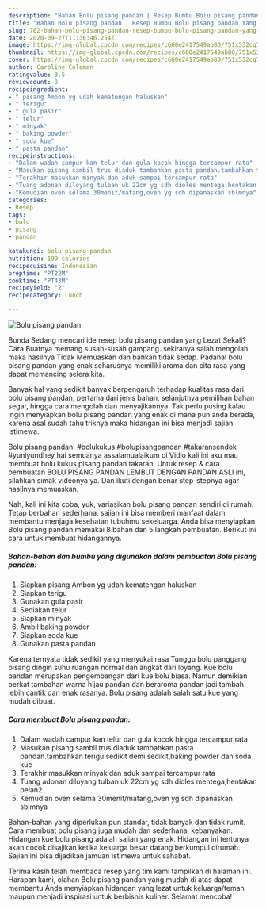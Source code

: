 ```yaml
---
description: "Bahan Bolu pisang pandan | Resep Bumbu Bolu pisang pandan Yang Sedap"
title: "Bahan Bolu pisang pandan | Resep Bumbu Bolu pisang pandan Yang Sedap"
slug: 702-bahan-bolu-pisang-pandan-resep-bumbu-bolu-pisang-pandan-yang-sedap
date: 2020-09-27T11:36:46.254Z
image: https://img-global.cpcdn.com/recipes/c660e2417549ab80/751x532cq70/bolu-pisang-pandan-foto-resep-utama.jpg
thumbnail: https://img-global.cpcdn.com/recipes/c660e2417549ab80/751x532cq70/bolu-pisang-pandan-foto-resep-utama.jpg
cover: https://img-global.cpcdn.com/recipes/c660e2417549ab80/751x532cq70/bolu-pisang-pandan-foto-resep-utama.jpg
author: Caroline Coleman
ratingvalue: 3.5
reviewcount: 8
recipeingredient:
- " pisang Ambon yg udah kematengan haluskan"
- " terigu"
- " gula pasir"
- " telur"
- " minyak"
- " baking powder"
- " soda kue"
- " pasta pandan"
recipeinstructions:
- "Dalam wadah campur kan telur dan gula kocok hingga tercampur rata"
- "Masukan pisang sambil trus diaduk tambahkan pasta pandan.tambahkan terigu sedikit demi sedikit,baking powder dan soda kue"
- "Terakhir masukkan minyak dan aduk sampai tercampur rata"
- "Tuang adonan diloyang tulban uk 22cm yg sdh dioles mentega,hentakan pelan2"
- "Kemudian oven selama 30menit/matang,oven yg sdh dipanaskan sblmnya"
categories:
- Resep
tags:
- bolu
- pisang
- pandan

katakunci: bolu pisang pandan 
nutrition: 199 calories
recipecuisine: Indonesian
preptime: "PT22M"
cooktime: "PT43M"
recipeyield: "2"
recipecategory: Lunch

---
```



![Bolu pisang pandan](https://img-global.cpcdn.com/recipes/c660e2417549ab80/751x532cq70/bolu-pisang-pandan-foto-resep-utama.jpg)

Bunda Sedang mencari ide resep bolu pisang pandan yang Lezat Sekali? Cara Buatnya memang susah-susah gampang. sekiranya salah mengolah maka hasilnya Tidak Memuaskan dan bahkan tidak sedap. Padahal bolu pisang pandan yang enak seharusnya memiliki aroma dan cita rasa yang dapat memancing selera kita.

Banyak hal yang sedikit banyak berpengaruh terhadap kualitas rasa dari bolu pisang pandan, pertama dari jenis bahan, selanjutnya pemilihan bahan segar, hingga cara mengolah dan menyajikannya. Tak perlu pusing kalau ingin menyiapkan bolu pisang pandan yang enak di mana pun anda berada, karena asal sudah tahu triknya maka hidangan ini bisa menjadi sajian istimewa.

Bolu pisang pandan. #bolukukus #bolupisangpandan #takaransendok #yuniyundhey hai semuanya assalamualaikum di Vidio kali ini aku mau membuat bolu kukus pisang pandan takaran. Untuk resep &amp; cara pembuatan BOLU PISANG PANDAN LEMBUT DENGAN PANDAN ASLI ini, silahkan simak videonya ya. Dan ikuti dengan benar step-stepnya agar hasilnya memuaskan.


Nah, kali ini kita coba, yuk, variasikan bolu pisang pandan sendiri di rumah. Tetap berbahan sederhana, sajian ini bisa memberi manfaat dalam membantu menjaga kesehatan tubuhmu sekeluarga. Anda bisa menyiapkan Bolu pisang pandan memakai 8 bahan dan 5 langkah pembuatan. Berikut ini cara untuk membuat hidangannya.

<!--inarticleads1-->

##### Bahan-bahan dan bumbu yang digunakan dalam pembuatan Bolu pisang pandan:

1. Siapkan  pisang Ambon yg udah kematengan haluskan
1. Siapkan  terigu
1. Gunakan  gula pasir
1. Sediakan  telur
1. Siapkan  minyak
1. Ambil  baking powder
1. Siapkan  soda kue
1. Gunakan  pasta pandan


Karena ternyata tidak sedikit yang menyukai rasa Tunggu bolu panggang pisang dingin suhu ruangan normal dan angkat dari loyang. Kue bolu pandan merupakan pengembangan dari kue bolu biasa. Namun demikian berkat tambahan warna hijau pandan dan beraroma pandan jadi tambah lebih cantik dan enak rasanya. Bolu pisang adalah salah satu kue yang mudah dibuat. 

<!--inarticleads2-->

##### Cara membuat Bolu pisang pandan:

1. Dalam wadah campur kan telur dan gula kocok hingga tercampur rata
1. Masukan pisang sambil trus diaduk tambahkan pasta pandan.tambahkan terigu sedikit demi sedikit,baking powder dan soda kue
1. Terakhir masukkan minyak dan aduk sampai tercampur rata
1. Tuang adonan diloyang tulban uk 22cm yg sdh dioles mentega,hentakan pelan2
1. Kemudian oven selama 30menit/matang,oven yg sdh dipanaskan sblmnya


Bahan-bahan yang diperlukan pun standar, tidak banyak dan tidak rumit. Cara membuat bolu pisang juga mudah dan sederhana, kebanyakan. Hidangan kue bolu pisang adalah sajian yang enak. Hidangan ini tentunya akan cocok disajikan ketika keluarga besar datang berkumpul dirumah. Sajian ini bisa dijadikan jamuan istimewa untuk sahabat. 

Terima kasih telah membaca resep yang tim kami tampilkan di halaman ini. Harapan kami, olahan Bolu pisang pandan yang mudah di atas dapat membantu Anda menyiapkan hidangan yang lezat untuk keluarga/teman maupun menjadi inspirasi untuk berbisnis kuliner. Selamat mencoba!
